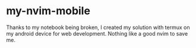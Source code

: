 # my-nvim-mobile
 Thanks to my notebook being broken, I created my solution with termux on my android device for web development.  Nothing like a good nvim to save me.

